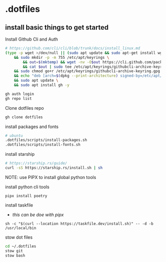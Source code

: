 # .dotfiles

## install basic things to get started

Install Github Cli and Auth
```bash
# https://github.com/cli/cli/blob/trunk/docs/install_linux.md
(type -p wget >/dev/null || (sudo apt update && sudo apt-get install wget -y)) \
	&& sudo mkdir -p -m 755 /etc/apt/keyrings \
        && out=$(mktemp) && wget -nv -O$out https://cli.github.com/packages/githubcli-archive-keyring.gpg \
        && cat $out | sudo tee /etc/apt/keyrings/githubcli-archive-keyring.gpg > /dev/null \
	&& sudo chmod go+r /etc/apt/keyrings/githubcli-archive-keyring.gpg \
	&& echo "deb [arch=$(dpkg --print-architecture) signed-by=/etc/apt/keyrings/githubcli-archive-keyring.gpg] https://cli.github.com/packages stable main" | sudo tee /etc/apt/sources.list.d/github-cli.list > /dev/null \
	&& sudo apt update \
	&& sudo apt install gh -y

gh auth login
gh repo list
```

Clone dotfiles repo
```bash
gh clone dotfiles
```

install packages and fonts
```bash
# ubuntu
.dotfiles/scripts/install-packages.sh
.dotfiles/scripts/install-fonts.sh
````

install starship
```bash
# https://starship.rs/guide/
curl -sS https://starship.rs/install.sh | sh
```

NOTE: use PIPX to install global python tools

install python cli tools
```
pipx install poetry
```

install taskfile
- *this can be doe with pipx*

```
sh -c "$(curl --location https://taskfile.dev/install.sh)" -- -d -b /usr/local/bin
```

stow dot files
```bash
cd ~/.dotfiles
stow git
stow bash
```
